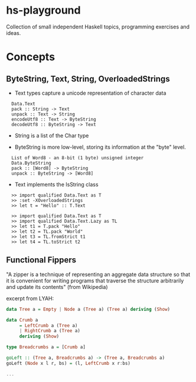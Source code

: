 # hs-playground

Collection of small independent Haskell topics, programming exercises and ideas.

# Concepts


## ByteString, Text, String, OverloadedStrings

- Text types capture a unicode representation of character data
```
  Data.Text
  pack :: String -> Text
  unpack :: Text -> String
  encodeUtf8 :: Text -> ByteString
  decodeUtf8 :: ByteString -> Text
```
- String is a list of the Char type

- ByteString is more low-level, storing its information at the "byte" level.
```
  List of Word8 - an 8-bit (1 byte) unsigned integer
  Data.ByteString
  pack :: [Word8] -> ByteString
  unpack :: ByteString -> [Word8]
```
- Text implements the IsString class
```
  >> import qualified Data.Text as T
  >> :set -XOverloadedStrings
  >> let t = "Hello" :: T.Text

  >> import qualified Data.Text as T
  >> import qualified Data.Text.Lazy as TL
  >> let t1 = T.pack "Hello"
  >> let t2 = TL.pack "World"
  >> let t3 = TL.fromStrict t1
  >> let t4 = TL.toStrict t2
```

## Functional Fippers

"A zipper is a technique of representing an aggregate data structure so that it is convenient for writing programs that traverse the structure arbitrarily and update its contents" (from Wikipedia)

excerpt from LYAH:

```haskell
data Tree a = Empty | Node a (Tree a) (Tree a) deriving (Show)

data Crumb a
     = LeftCrumb a (Tree a)
     | RightCrumb a (Tree a)
     deriving (Show)

type Breadcrumbs a = [Crumb a]

goLeft :: (Tree a, Breadcrumbs a) -> (Tree a, Breadcrumbs a)
goLeft (Node x l r, bs) = (l, LeftCrumb x r:bs)

...
```
